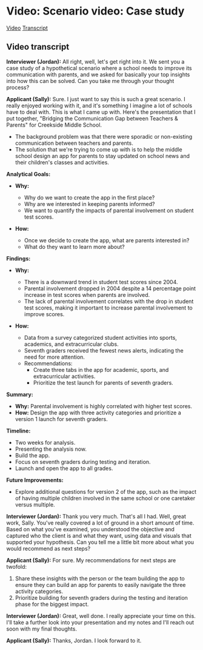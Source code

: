 # Video: Scenario video: Case study

[Video](./resources/s5_v_scenario-video-case-study.mp4)
[Transcript](./resources/s5_v_scenario-video-case-study.vtt)

## Video transcript

**Interviewer (Jordan):** All right, well, let's get right into it. We sent you a case study of a hypothetical scenario where a school needs to improve its communication with parents, and we asked for basically your top insights into how this can be solved. Can you take me through your thought process?

**Applicant (Sally):** Sure. I just want to say this is such a great scenario. I really enjoyed working with it, and it's something I imagine a lot of schools have to deal with. This is what I came up with. Here's the presentation that I put together, "Bridging the Communication Gap between Teachers & Parents" for Creekside Middle School.

- The background problem was that there were sporadic or non-existing communication between teachers and parents.
- The solution that we're trying to come up with is to help the middle school design an app for parents to stay updated on school news and their children's classes and activities.

**Analytical Goals:**
- **Why:** 
  - Why do we want to create the app in the first place? 
  - Why are we interested in keeping parents informed?
  - We want to quantify the impacts of parental involvement on student test scores.

- **How:** 
  - Once we decide to create the app, what are parents interested in?
  - What do they want to learn more about?

**Findings:**
- **Why:**
  - There is a downward trend in student test scores since 2004.
  - Parental involvement dropped in 2004 despite a 14 percentage point increase in test scores when parents are involved.
  - The lack of parental involvement correlates with the drop in student test scores, making it important to increase parental involvement to improve scores.

- **How:**
  - Data from a survey categorized student activities into sports, academics, and extracurricular clubs.
  - Seventh graders received the fewest news alerts, indicating the need for more attention.
  - Recommendations:
    - Create three tabs in the app for academic, sports, and extracurricular activities.
    - Prioritize the test launch for parents of seventh graders.

**Summary:**
- **Why:** Parental involvement is highly correlated with higher test scores.
- **How:** Design the app with three activity categories and prioritize a version 1 launch for seventh graders.

**Timeline:**
- Two weeks for analysis.
- Presenting the analysis now.
- Build the app.
- Focus on seventh graders during testing and iteration.
- Launch and open the app to all grades.

**Future Improvements:**
- Explore additional questions for version 2 of the app, such as the impact of having multiple children involved in the same school or one caretaker versus multiple.

**Interviewer (Jordan):** Thank you very much. That's all I had. Well, great work, Sally. You've really covered a lot of ground in a short amount of time. Based on what you've examined, you understood the objective and captured who the client is and what they want, using data and visuals that supported your hypothesis. Can you tell me a little bit more about what you would recommend as next steps?

**Applicant (Sally):** For sure. My recommendations for next steps are twofold:
1. Share these insights with the person or the team building the app to ensure they can build an app for parents to easily navigate the three activity categories.
2. Prioritize building for seventh graders during the testing and iteration phase for the biggest impact.

**Interviewer (Jordan):** Great, well done. I really appreciate your time on this. I'll take a further look into your presentation and my notes and I'll reach out soon with my final thoughts.

**Applicant (Sally):** Thanks, Jordan. I look forward to it.
